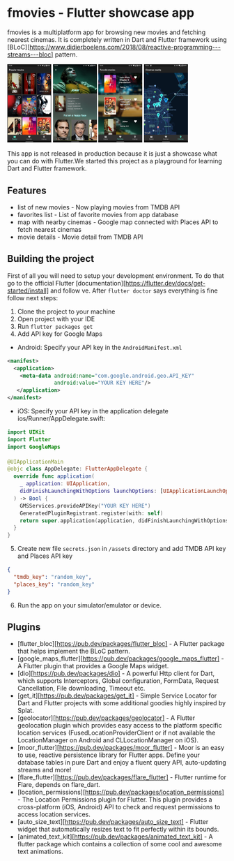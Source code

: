 # fmovies - Flutter showcase app

fmovies is a multiplatform app for browsing new movies and fetching 
nearest cinemas. It is completely written in Dart and Flutter framework
using [BLoC][https://www.didierboelens.com/2018/08/reactive-programming---streams---bloc] 
pattern. 

<img src="assets/screenshots/1.png" width="20%" /> 
<img src="assets/screenshots/2.png" width="20%" /> 
<img src="assets/screenshots/3.png" width="20%" />
<img src="assets/screenshots/4.png" width="20%" />

This app is not released in production because it is just a showcase
what you can do with Flutter.We started this project as a playground for 
learning Dart and Flutter framework. 

## Features
- list of new movies - Now playing movies from TMDB API
- favorites list - List of favorite movies from app database
- map with nearby cinemas - Google map connected with Places API to fetch 
nearest cinemas
- movie details - Movie detail from TMDB API


## Building the project
First of all you will need to setup your development environment. To 
do that go to the official Flutter 
[documentation][https://flutter.dev/docs/get-started/install] and follow
ve.
After `flutter doctor` says everything is fine follow next steps:
1. Clone the project to your machine
2. Open project with your IDE
3. Run `flutter packages get`
4. Add API key for Google Maps
- Android: Specify your API key in the `AndroidManifest.xml`
```xml
<manifest>
  <application>
    <meta-data android:name="com.google.android.geo.API_KEY"
               android:value="YOUR KEY HERE"/>
   </application>
</manifest>
```
- iOS: Specify your API key in the application delegate ios/Runner/AppDelegate.swift:
```swift
import UIKit
import Flutter
import GoogleMaps

@UIApplicationMain
@objc class AppDelegate: FlutterAppDelegate {
  override func application(
    _ application: UIApplication,
    didFinishLaunchingWithOptions launchOptions: [UIApplicationLaunchOptionsKey: Any]?
  ) -> Bool {
    GMSServices.provideAPIKey("YOUR KEY HERE")
    GeneratedPluginRegistrant.register(with: self)
    return super.application(application, didFinishLaunchingWithOptions: launchOptions)
  }
}
```           
5. Create new file `secrets.json` in `/assets` directory and add TMDB 
API key and Places API key
```json
{
  "tmdb_key": "random_key",
  "places_key": "random_key"
}
```
6. Run the app on your simulator/emulator or device.

## Plugins

- [flutter_bloc][https://pub.dev/packages/flutter_bloc] - A Flutter 
package that helps implement the BLoC pattern.
- [google_maps_flutter][https://pub.dev/packages/google_maps_flutter] - 
A Flutter plugin that provides a Google Maps widget.
- [dio][https://pub.dev/packages/dio] - A powerful Http client for Dart, 
which supports Interceptors, Global configuration, FormData, Request 
Cancellation, File downloading, Timeout etc.
- [get_it][https://pub.dev/packages/get_it] - Simple Service Locator for 
Dart and Flutter projects with some additional goodies highly inspired 
by Splat. 
- [geolocator][https://pub.dev/packages/geolocator] - A Flutter 
geolocation plugin which provides easy access to the platform specific 
location services (FusedLocationProviderClient or if not available the 
LocationManager on Android and CLLocationManager on iOS). 
- [moor_flutter][https://pub.dev/packages/moor_flutter] - Moor is an 
easy to use, reactive persistence library for Flutter apps. Define 
your database tables in pure Dart and enjoy a fluent query API, 
auto-updating streams and more!
- [flare_flutter][https://pub.dev/packages/flare_flutter] - Flutter 
runtime for Flare, depends on flare_dart.
- [location_permissions][https://pub.dev/packages/location_permissions] -
The Location Permissions plugin for Flutter. This plugin provides a 
cross-platform (iOS, Android) API to check and request permissions to 
access location services.
- [auto_size_text][https://pub.dev/packages/auto_size_text] - Flutter 
widget that automatically resizes text to fit perfectly within its bounds.
- [animated_text_kit][https://pub.dev/packages/animated_text_kit] - A 
flutter package which contains a collection of some cool and awesome 
text animations.
